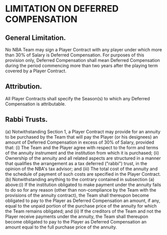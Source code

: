 # LIMITATION ON DEFERRED COMPENSATION

## General Limitation.

No NBA Team may sign a Player Contract with any player under which more than 30\% of Salary is Deferred Compensation. For purposes of this provision only, Deferred Compensation shall mean Deferred Compensation during the period commencing more than two years after the playing term covered by a Player Contract.

## Attribution.

All Player Contracts shall specify the Season(s) to which any Deferred Compensation is attributable.

## Rabbi Trusts.
(a) Notwithstanding Section 1, a Player Contract may provide for an annuity to be purchased by the Team that will pay the Player (or his designees) an amount of Deferred Compensation in excess of 30\% of Salary, provided that:
    (i) The Team and the Player agree with respect to the form and terms of the annuity instrument and the institution from which it is purchased;
    (ii) Ownership of the annuity and all related aspects are structured in a manner that qualifies the arrangement as a tax deferred ("rabbi") trust, in the opinion of the NBA's tax advisor; and
    (iii) The total cost of the annuity and the schedule of payment of such costs are specified in the Player Contract.
(b) Notwithstanding anything to the contrary contained in subsection (a) above:(i) If the institution obligated to make payment under the annuity fails to do so for any reason (other than non-compliance by the Team with the provisions of the annuity contract), the Team shall thereupon become obligated to pay to the Player as Deferred Compensation an amount, if any, equal to the unpaid portion of the purchase price of the annuity for which the Team remains obligated; and (ii) If the creditors of the Team and not the Player receive payments under the annuity, the Team shall thereupon become obligated to pay to the Player as Deferred Compensation an amount equal to the full purchase price of the annuity.
